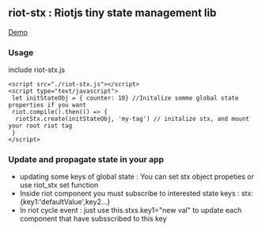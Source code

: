 ## riot-stx : Riotjs tiny state management lib

[Demo](https://plnkr.co/edit/nrU5XDKApGZZd7fb?preview)

### Usage
include riot-stx.js 
```shell
<script src="./riot-stx.js"></script>
<script type="text/javascript">
 let initStateObj = { counter: 10} //Initalize somme global state properties if you want
 riot.compile().then(() => {
  riotStx.create(initStateObj, 'my-tag') // initalize stx, and mount your root riot tag 
 }
</script>
```

### Update and propagate state in your app
- updating some keys of global state : You can set stx object propeties or use riot_stx set function
- Inside riot component you must subscribe to interested state keys : stx:{key1:'defaultValue',key2...}
- In riot cycle event : just use this.stxs.key1="new val" to update each component that have subsscribed to this key

